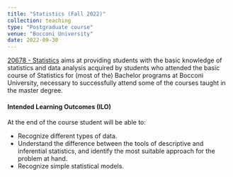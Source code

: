 ```yaml
---
title: "Statistics (Fall 2022)"
collection: teaching
type: "Postgraduate course"
venue: "Bocconi University"
date: 2022-09-30
---
```

[20678 - Statistics](https://didattica.unibocconi.eu/ts/tsn_anteprima.php?cod_ins=20678&anno=2023&IdPag=) aims at providing students with the basic knowledge of statistics and data analysis acquired by students who attended the basic course of Statistics for (most of the) Bachelor programs at Bocconi University, necessary to successfully attend some of the courses taught in the master degree. 

#### Intended Learning Outcomes (ILO)
At the end of the course student will be able to:
- Recognize different types of data.
- Understand the difference between the tools of descriptive and inferential statistics, and identify the most suitable approach for the problem at hand.
- Recognize simple statistical models.
  
